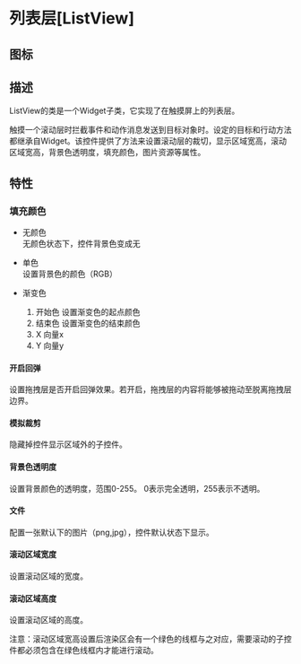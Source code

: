 # 列表层[ListView]

## 图标



## 描述

ListView的类是一个Widget子类，它实现了在触摸屏上的列表层。

触摸一个滚动层时拦截事件和动作消息发送到目标对象时。设定的目标和行动方法都继承自Widget。该控件提供了方法来设置滚动层的裁切，显示区域宽高，滚动区域宽高，背景色透明度，填充颜色，图片资源等属性。

## 特性

### 填充颜色

- 无颜色    
无颜色状态下，控件背景色变成无
- 单色    
设置背景色的颜色（RGB）    
- 渐变色

	1. 开始色
		设置渐变色的起点颜色
	2. 结束色
		设置渐变色的结束颜色
	3. X
		向量x
	4. Y
		向量y

#### 开启回弹

设置拖拽层是否开启回弹效果。若开启，拖拽层的内容将能够被拖动至脱离拖拽层边界。

#### 模拟裁剪

隐藏掉控件显示区域外的子控件。
#### 背景色透明度

设置背景颜色的透明度，范围0-255。 0表示完全透明，255表示不透明。

#### 文件

配置一张默认下的图片（png,jpg），控件默认状态下显示。

#### 滚动区域宽度

设置滚动区域的宽度。

#### 滚动区域高度

设置滚动区域的高度。

注意：滚动区域宽高设置后渲染区会有一个绿色的线框与之对应，需要滚动的子控件都必须包含在绿色线框内才能进行滚动。
